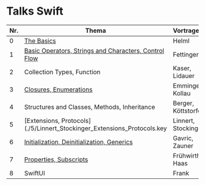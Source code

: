 ﻿# Talks Swift

Nr.| Thema                                                                                                | Vortragender
---|------------------------------------------------------------------------------------------------------|-----------------------------
 0 | [The Basics](./0/The_Basics.key)                                                                     | Helml
 1 | [Basic Operators, Strings and Characters, Control Flow](./1/fettinger_basic_operators.key)           | Fettinger
 2 | Collection Types, Function                                                                           | Kaser, Lidauer
 3 | [Closures, Enumerations](./3/Closures_Enums.key)                                                     | Emminger, Kollau
 4 | Structures and Classes, Methods, Inheritance                                                         | Berger, Köttstorfer
 5 | [Extensions, Protocols](./5/Linnert_Stockinger_Extensions_Protocols.key                              | Linnert, Stockinger
 6 | [Initialization, Deinitialization, Generics](./6/Generics-Initializers.key)                          | Gavric, Zauner
 7 | [Properties, Subscripts](./7/properties_subscripts.key)                                              | Frühwirth, Haas
 8 | SwiftUI                                                                                              | Frank
